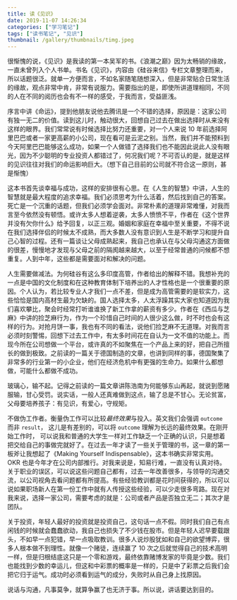 ```yaml
---
title: 读《见识》
date: 2019-11-07 14:26:34
categories: ["学习笔记"]
tags: ["读书笔记", "见识"]
thumbnail: /gallery/thumbnails/timg.jpeg
---
```


很惭愧的说，《见识》是我读的第一本吴军的书。《浪潮之巅》因为太畅销的缘故，一直未曾列入个人书单。书名《见识》，内容由《硅谷来信》专栏文章整理而来，所以话题很泛。就单一方便而言，不如名家随笔随想深入，但是非常贴合日常生活的缘故，观点非常中肯，非常有说服力。需要指出的是，即使所讲道理相同，不同的人在不同的阅历也会有不一样的感受，于我而言，受益匪浅。

序言中讲《命运》，提到他朋友说他去腾讯是一个不错的选择，原因是：这家公司有独一无二的价值。读到这儿时，触动很大，回想自己过去在做出选择时从来没有这样的眼界。我们常常说有时候选择比努力还重要，对一个人来说 10 年前选择阿里巴巴或者一家更高薪的小公司，现在看可是云泥之别。当然，我们并不能预料到今天阿里巴巴能够这么成功，如果一个人做错了选择我们也不能因此说此人没有眼光，因为不少聪明的专业投资人都错过了，何况我们呢？不可否认的是，就是这样的见识往往对我们的命运影响巨大。（想下自己目前的公司就不符合这一原则，甚是惭愧）

这本书首先谈幸福与成功，这样的安排很有心思。在《人生的智慧》中讲，人生的智慧就是最大程度的追求幸福。我们必须思考为什么活着，然后找到自己的答案。死亡是一个沉重的话题，但我们必须学会面对。非常朴素的道理非常难懂，对我而言至今依然没有顿悟。或许太多人想着逆袭，太多人愤愤不平，作者在《这个世界并没有欠你什么》给予回复，以正三观。婚姻和家庭在幸福中至关重要，不得不说在我们选择伴侣的时候太不成熟，而大多数人没有意识到人生是不断学习和提升自己心智的过程。还有一篇谈让父母成熟起来，我自己也承认在与父母沟通这方面做的很差，慢慢地才发现与父母之前的隔阂越来越大，以至于经常普通的问候都不想重复。人到中年，这些都是需要面对和解决的问题。

人生需要做减法。为何硅谷有这么多印度高管，作者给出的解释不错。我想补充的一点是中国的文化制度和在这种教育体制下培养出的人才性格也是一个很重要的原因。个人认为，若比较专业人才我们一点不差，但是成为高管需要的是软实力，这些恰恰是国内高材生最为欠缺的。国人选择太多，人太浮躁其实大家也知道因为我们喜欢攀比，聚会时经常打听谁谁换了新工作拿的薪资有多少。作者在《西瓜与芝麻》中讲的捡芝麻行为，作为一个珍惜自己时间的人很少这么做，时不时也会有这样的行为。对抢月饼一事，我也有不同的看法，说他们捡芝麻不无道理。对我而言必须时刻警惕，回想下过去工作中，有太多时间花在自认为一文不值的功能上。而现今所在公司想做一个平台，或许真的不如聚焦在一个产品上来的好，把自己所擅长的做到极致。之前读的一篇关于德国制造的文章，也讲到同样的事，德国聚集了非常多的行业第一的小企业，他们在经济危机中有更强的生命力。如果什么都想做，可能什么都做不成功。

玻璃心，输不起。记得之前读的一篇文章讲陈浩南为何能够东山再起，就说到愿赌服输，甘心受罚。说实话，一般人还真难做到这点，输了总是不甘心。无论贫富，父母要培养孩子：有见识，有爱心，守规矩。

不做伪工作者。衡量伪工作可以比较*最终效果*与投入。英文我们会强调 `outcome` 而非 `result`， 这儿是有差别的，可以将 `outcome` 理解为长远的最终效果。在刚开始工作时， 可以说我和普通的大学生一样对工作缺乏一个正确的认识，只是想着把交给自己的事做完就好了。在过去一年才读了一些关于管理的书，这一章的第一板斧让我想起了《Making Yourself Indispensable》，这本书确实非常实用。OKR 也是今年才在公司内部推行。对我来说是，知易行难，一直没有认真对待。关于职业的误区，可以说这些问题自己都有，过去一年改善很多，与领导的沟通交流，以公司视角去看问题都有所提高。有些经验教训都是花时间获得的，所以可以说如果职场新人在第一份工作中就有人传授这些经验，可以少走很多弯路。现在对我来说，选择一家公司，需要考虑的就是：公司或者产品是否独立无二；其次才是团队。

关于投资，年轻人最好的投资就是投资自己，这句话一点不假。同时我们自己有点闲钱的时候就会蠢蠢欲动，我自己也损失了不少钱在股市。但是年轻人迟早要载跟头，不如早一点犯错，早一点吸取教训。很多人说炒股犹如和自己的欲望博弈，很多人根本做不到理性。就像一个赌徒，连续赢了 10 次之后就觉得自己的技术高明一样，但是归根结底这只是一个零和游戏，最终依靠赌博发家的毕竟是少数。我们也能找到少数的幸运儿，但这和中彩票的概率是一样的，只是中了彩票之后我们会把它归于运气。成功时必须看到运气的成分，失败时从自己身上找原因。

说话与沟通，凡事莫争，就算争赢了也无济于事。所以说，讲话要达到目的。
